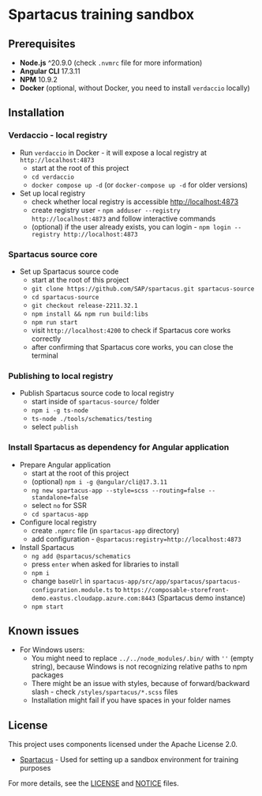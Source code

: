 # Spartacus training sandbox

## Prerequisites

- **Node.js** ^20.9.0 (check `.nvmrc` file for more information)
- **Angular CLI** 17.3.11
- **NPM** 10.9.2
- **Docker** (optional, without Docker, you need to install `verdaccio` locally)

## Installation

### Verdaccio - local registry

- Run `verdaccio` in Docker - it will expose a local registry at `http://localhost:4873`
  - start at the root of this project
  - `cd verdaccio`
  - `docker compose up -d` (or `docker-compose up -d` for older versions)
- Set up local registry
  - check whether local registry is accessible [http://localhost:4873]()
  - create registry user - `npm adduser --registry http://localhost:4873` and follow interactive commands
  - (optional) if the user already exists, you can login - `npm login --registry http://localhost:4873`

### Spartacus source core

- Set up Spartacus source code
  - start at the root of this project
  - `git clone https://github.com/SAP/spartacus.git spartacus-source`
  - `cd spartacus-source`
  - `git checkout release-2211.32.1`
  - `npm install && npm run build:libs`
  - `npm run start`
  - visit `http://localhost:4200` to check if Spartacus core works correctly
  - after confirming that Spartacus core works, you can close the terminal

### Publishing to local registry

- Publish Spartacus source code to local registry
  - start inside of `spartacus-source/` folder
  - `npm i -g ts-node`
  - `ts-node ./tools/schematics/testing`
  - select `publish`

### Install Spartacus as dependency for Angular application

- Prepare Angular application
  - start at the root of this project
  - (optional) `npm i -g @angular/cli@17.3.11`
  - `ng new spartacus-app --style=scss --routing=false --standalone=false`
  - select `no` for SSR
  - `cd spartacus-app`
- Configure local registry
  - create `.npmrc` file (in `spartacus-app` directory)
  - add configuration - `@spartacus:registry=http://localhost:4873`
- Install Spartacus
  - `ng add @spartacus/schematics`
  - press `enter` when asked for libraries to install
  - `npm i`
  - change `baseUrl` in `spartacus-app/src/app/spartacus/spartacus-configuration.module.ts` to `https://composable-storefront-demo.eastus.cloudapp.azure.com:8443` (Spartacus demo instance)
  - `npm start`
 
## Known issues

- For Windows users:
  - You might need to replace `../../node_modules/.bin/` with `''` (empty string), because Windows is not recognizing relative paths to npm packages
  - There might be an issue with styles, because of forward/backward slash - check `/styles/spartacus/*.scss` files
  - Installation might fail if you have spaces in your folder names

## License

This project uses components licensed under the Apache License 2.0.

- [Spartacus](https://github.com/SAP/spartacus) - Used for setting up a sandbox environment for training purposes

For more details, see the [LICENSE](./LICENSE.md) and [NOTICE](./NOTICE.md) files.
